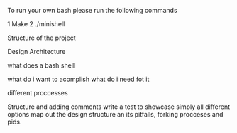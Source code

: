 To run your own bash please run the following commands

1 Make
2 ./minishell



Structure of the project

Design Architecture 



what does a bash shell

what do i want to acomplish 
what do i need fot it

different proccesses


Structure and adding comments
write a test to showcase simply all different options
map out the design structure an its pitfalls, forking procceses and pids. 